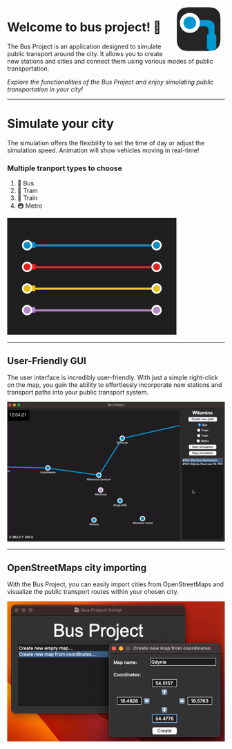 <img src="data/icon/icon.png" align="right" style="margin: 10px; width: 20%">

# Welcome to bus project! 🚌

The Bus Project is an application designed to simulate public transport around the city. It allows you to create new stations and cities and connect them using various modes of public transportation.

_Explore the functionalities of the Bus Project and enjoy simulating public transportation in your city!_

---

# Simulate your city

The simulation offers the flexibility to set the time of day or adjust the simulation speed. Animation will show vehicles moving in real-time!

### Multiple tranport types to choose

1. 🚌 Bus
2. 🚊 Tram
3. 🚆 Train
4. 🚇 Metro

<img src=.github/readmeimages/transports.gif>

---

## User-Friendly GUI

The user interface is incredibly user-friendly. With just a simple right-click on the map, you gain the ability to effortlessly incorporate new stations and transport paths into your public transport system.

<img src=".github/readmeimages/station_add.gif">


---

## OpenStreetMaps city importing

With the Bus Project, you can easily import cities from OpenStreetMaps and visualize the public transport routes within your chosen city.

<img src=.github/readmeimages/importing.png>
